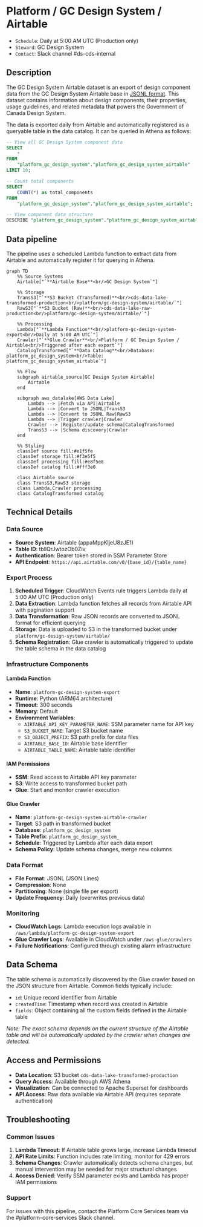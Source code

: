 # Platform / GC Design System / Airtable

* `Schedule`: Daily at 5:00 AM UTC (Production only)
* `Steward`: GC Design System
* `Contact`: Slack channel #ds-cds-internal

## Description

The GC Design System Airtable dataset is an export of design component data from the GC Design System Airtable base in [JSONL format](https://jsonlines.org/). This dataset contains information about design components, their properties, usage guidelines, and related metadata that powers the Government of Canada Design System.

The data is exported daily from Airtable and automatically registered as a queryable table in the data catalog. It can be queried in Athena as follows:

```sql
-- View all GC Design System component data
SELECT 
    * 
FROM 
    "platform_gc_design_system"."platform_gc_design_system_airtable" 
LIMIT 10;

-- Count total components
SELECT 
    COUNT(*) as total_components
FROM 
    "platform_gc_design_system"."platform_gc_design_system_airtable";

-- View component data structure
DESCRIBE "platform_gc_design_system"."platform_gc_design_system_airtable";
```

## Data pipeline

The pipeline uses a scheduled Lambda function to extract data from Airtable and automatically register it for querying in Athena.

```mermaid
graph TD
    %% Source Systems
    Airtable["`**Airtable Base**<br/>GC Design System`"]
    
    %% Storage
    TransS3["`**S3 Bucket (Transformed)**<br/>cds-data-lake-transformed-production<br/>platform/gc-design-system/airtable/`"]
    RawS3["`**S3 Bucket (Raw)**<br/>cds-data-lake-raw-production<br/>platform/gc-design-system/airtable/`"]
    
    %% Processing
    Lambda["`**Lambda Function**<br/>platform-gc-design-system-export<br/>Daily at 5:00 AM UTC`"]
    Crawler["`**Glue Crawler**<br/>Platform / GC Design System / Airtable<br/>Triggered after each export`"]
    CatalogTransformed["`**Data Catalog**<br/>Database: platform_gc_design_system<br/>Table: platform_gc_design_system_airtable`"]

    %% Flow
    subgraph airtable_source[GC Design System Airtable]
        Airtable
    end

    subgraph aws_datalake[AWS Data Lake]
        Lambda --> |Fetch via API|Airtable
        Lambda --> |Convert to JSONL|TransS3
        Lambda --> |Convert to JSONL Raw|RawS3
        Lambda --> |Trigger crawler|Crawler
        Crawler --> |Register/update schema|CatalogTransformed
        TransS3 --> |Schema discovery|Crawler
    end

    %% Styling
    classDef source fill:#e1f5fe
    classDef storage fill:#f3e5f5
    classDef processing fill:#e8f5e8
    classDef catalog fill:#fff3e0

    class Airtable source
    class TransS3,RawS3 storage
    class Lambda,Crawler processing
    class CatalogTransformed catalog
```

## Technical Details

### Data Source
- **Source System**: Airtable (appaMppKljeU8zJE1)
- **Table ID**: tbllQrJwtozOb0Ziv
- **Authentication**: Bearer token stored in SSM Parameter Store
- **API Endpoint**: `https://api.airtable.com/v0/{base_id}/{table_name}`

### Export Process
1. **Scheduled Trigger**: CloudWatch Events rule triggers Lambda daily at 5:00 AM UTC (Production only)
2. **Data Extraction**: Lambda function fetches all records from Airtable API with pagination support
3. **Data Transformation**: Raw JSON records are converted to JSONL format for efficient querying
4. **Storage**: Data is uploaded to S3 in the transformed bucket under `platform/gc-design-system/airtable/`
5. **Schema Registration**: Glue crawler is automatically triggered to update the table schema in the data catalog

### Infrastructure Components

#### Lambda Function
- **Name**: `platform-gc-design-system-export`
- **Runtime**: Python (ARM64 architecture)
- **Timeout**: 300 seconds
- **Memory**: Default
- **Environment Variables**:
  - `AIRTABLE_API_KEY_PARAMETER_NAME`: SSM parameter name for API key
  - `S3_BUCKET_NAME`: Target S3 bucket name
  - `S3_OBJECT_PREFIX`: S3 path prefix for data files
  - `AIRTABLE_BASE_ID`: Airtable base identifier
  - `AIRTABLE_TABLE_NAME`: Airtable table identifier

#### IAM Permissions
- **SSM**: Read access to Airtable API key parameter
- **S3**: Write access to transformed bucket path
- **Glue**: Start and monitor crawler execution

#### Glue Crawler
- **Name**: `platform-gc-design-system-airtable-crawler`
- **Target**: S3 path in transformed bucket
- **Database**: `platform_gc_design_system`
- **Table Prefix**: `platform_gc_design_system_`
- **Schedule**: Triggered by Lambda after each data export
- **Schema Policy**: Update schema changes, merge new columns

### Data Format
- **File Format**: JSONL (JSON Lines)
- **Compression**: None
- **Partitioning**: None (single file per export)
- **Update Frequency**: Daily (overwrites previous data)

### Monitoring
- **CloudWatch Logs**: Lambda execution logs available in `/aws/lambda/platform-gc-design-system-export`
- **Glue Crawler Logs**: Available in CloudWatch under `/aws-glue/crawlers`
- **Failure Notifications**: Configured through existing alarm infrastructure

## Data Schema

The table schema is automatically discovered by the Glue crawler based on the JSON structure from Airtable. Common fields typically include:

- `id`: Unique record identifier from Airtable
- `createdTime`: Timestamp when record was created in Airtable
- `fields`: Object containing all the custom fields defined in the Airtable table

*Note: The exact schema depends on the current structure of the Airtable table and will be automatically updated by the crawler when changes are detected.*

## Access and Permissions

- **Data Location**: S3 bucket `cds-data-lake-transformed-production`
- **Query Access**: Available through AWS Athena
- **Visualization**: Can be connected to Apache Superset for dashboards
- **API Access**: Raw data available via Airtable API (requires separate authentication)

## Troubleshooting

### Common Issues
1. **Lambda Timeout**: If Airtable table grows large, increase Lambda timeout
2. **API Rate Limits**: Function includes rate limiting; monitor for 429 errors
3. **Schema Changes**: Crawler automatically detects schema changes, but manual intervention may be needed for major structural changes
4. **Access Denied**: Verify SSM parameter exists and Lambda has proper IAM permissions

### Support
For issues with this pipeline, contact the Platform Core Services team via the #platform-core-services Slack channel.
